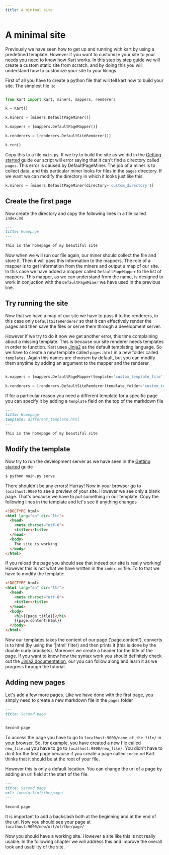 ```yaml
---
title: A minimal site
---
```

# A minimal site

Previously we have seen how to get up and running with kart by using a predefined template. However if you want to customize your site to your needs you need to know how Kart works. In this step by step guide we will create a custom static site from scratch, and by doing this you will understand how to customize your site to your likings.

First of all you have to create a python file that will tell kart how to build your site. The simplest file is:

```python

from kart import Kart, miners, mappers, renderers

k = Kart()

k.miners = [miners.DefaultPageMiner()]

k.mappers = [mappers.DefaultPageMapper()]

k.renderers = [renderers.DefaultSiteRenderer()]

k.run()

```

Copy this to a file ``main.py``. If we try to build the site as we did in the [Getting started](getting_started) guide our script will error saying that it can't find a directory called ``pages``. This error is caused by DefaultPageMiner. The job of a miner is to collect data, and this particular miner looks for files in the ``pages`` directory. If we want we can modify the directory in which it looks just like this:

```python
k.miners = [miners.DefaultPageMiner(directory='custom_directory')]
```

## Create the first page

Now create the directory and copy the following lines in a file called ``index.md``

```markdown
---
title: Homepage
---

This is the homepage of my beautiful site
```

Now when we will run our file again, our miner should collect the file and store it. Then it will pass this information to the mappers. The role of a mapper is to get information from the miners and output a map of our site. In this case we have added a mapper called ``DefaultPageMapper`` to the list of mappers. This mapper, as we can understand from the name, is designed to work in conjuction with the ``DefaultPageMiner`` we have used in the previous line.

## Try running the site

Now that we have a map of our site we have to pass it to the renderers, in this case only ``DefaultSiteRenderer`` so that it can effectively render the pages and then save the files or serve them through a development server.

However if we try to do it now we get another error, this time complaining about a missing template. This is because our site renderer needs templates in order to function. Kart uses [Jinja2](https://jinja.palletsprojects.com/) as the default templating language. So we have to create a new template called ``pages.html`` in a new folder called ``templates``. Again this names are choosen by default, but you can modify them anytime by adding an argument to the mapper and the renderer.

```python

k.mappers = [mappers.DefaultPageMapper(template='custom_template_file')]

k.renderers = [renderers.DefaultSiteRenderer(template_folder='custom_template_folder')]

```

If for a particular reason you need a different template for a specific page you can specify it by adding a ``template`` field on the top of the markdown file

```markdown
---
title: Homepage
template: different_template.html
---

This is the homepage of my beautiful site
```

## Modify the template

Now try to run the development server as we have seen in the [Getting started](getting_started) guide

```bash
$ python main.py serve
```

There shouldn't be any errors! Hurray! Now in your browser go to ``localhost:9000`` to see a preview of your site. However we see only a blank page. That's because we have to put something in our template. Copy the following lines in the template and let's see if anything changes

```html
<!DOCTYPE html>
<html lang="en" dir="ltr">
  <head>
    <meta charset="utf-8">
    <title></title>
  </head>
  <body>
    The site is working
  </body>
</html>

```

If you reload the page you should see that indeed our site is really working! However this is not what we have written in the ``index.md`` file. To to that we have to modify the template:

```html
<!DOCTYPE html>
<html lang="en" dir="ltr">
  <head>
    <meta charset="utf-8">
    <title></title>
  </head>
  <body>
    <h1>{{page.title}}</h1>
    {{page.content|html}}
  </body>
</html>

```

Now our templates takes the content of our page ('page.content'), converts is to html (by using the '|html' filter) and then prints it (this is done by the double curly brackets). Moreover we create a header for the title of the page. If you want to know how the syntax work you should definitely check out the [Jinja2 documentation](https://jinja.palletsprojects.com/), our you can follow along and learn it as we progress through the tutorial.

## Adding new pages

Let's add a few more pages. Like we have done with the first page, you simply need to create a new markdown file in the ``pages`` folder

```markdown
---
title: Second page
---

Second page
```

To access the page you have to go to ``localhost:9000/name_of_the_file/`` in your browser. So, for example, you have created a new file called ``new_file.md`` you have to go to ``localhost:9000/new_file/``. You didn't have to do it for the first page because if you create a page called ``index.md`` Kart thinks that it should be at the root of your file.

However this is only a default location. You can change the url of a page by adding an url field at the start of the file.

```markdown
---
title: Second page
url: /new/url/of/the/page/
---

Second page
```

It is important to add a backslash both at the beginning and at the end of the url. Now you should see your page at ``localhost:9000/new/url/of/the/page/``

Now you should have a working site. However a site like this is not really usable. In the following chapter we will address this and improve the overall look and usability of the site.
